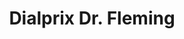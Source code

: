 ---
title: "Dialprix Dr. Fleming"
url: /san-vicente-del-raspeig/dialprix-dr-fleming/
shop: supermercado
---